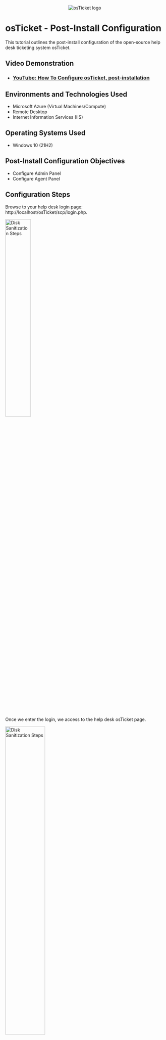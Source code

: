<p align="center">
<img src="https://i.imgur.com/Clzj7Xs.png" alt="osTicket logo"/>
</p>

<h1>osTicket - Post-Install Configuration</h1>
This tutorial outlines the post-install configuration of the open-source help desk ticketing system osTicket.<br />


<h2>Video Demonstration</h2>

- ### [YouTube: How To Configure osTicket, post-installation](https://www.youtube.com)

<h2>Environments and Technologies Used</h2>

- Microsoft Azure (Virtual Machines/Compute)
- Remote Desktop
- Internet Information Services (IIS)

<h2>Operating Systems Used </h2>

- Windows 10</b> (21H2)

<h2>Post-Install Configuration Objectives</h2>

- Configure Admin Panel
- Configure Agent Panel

<h2>Configuration Steps</h2>

Browse to your help desk login page: http://localhost/osTicket/scp/login.php.
<p>
<img src="https://i.imgur.com/QFnwCHP.png" height="40%" width="40%" alt="Disk Sanitization Steps"/>
</p>
<p>
Once we enter the login, we access to the help desk osTicket page.
</p>
<img src="https://i.imgur.com/cK10TNq.png" height="50%" width="50%" alt="Disk Sanitization Steps"/>
</p>
We will first configure the Admin Panel: right now it is on Agent Panel and we need to switch by clicking on to Admin Panel.  
</p>
<img src="https://i.imgur.com/Gu6luTC.png" height="50%" width="50%" alt="Disk Sanitization Steps"/>
</p>
1.) Configure Roles.
</p>
a. Admin Panel -> Agents -> Roles and click on Add New Role.
</p>
<img src="https://i.imgur.com/y7jioJi.png" height="50%" width="50%" alt="Disk Sanitization Steps"/>
</p>
b. Create a new role Supreme Admin and set the Permissions.
</p>
<img src="https://i.imgur.com/jBk15WE.png" height="50%" width="50%" alt="Disk Sanitization Steps"/>
</p>
<img src="https://i.imgur.com/xdHiX5e.png" height="50%" width="50%" alt="Disk Sanitization Steps"/>
</p>
<img src="https://i.imgur.com/6DXNZDA.png" height="50%" width="50%" alt="Disk Sanitization Steps"/>
</p>
<img src="https://i.imgur.com/5Q4zf9p.png" height="50%" width="50%" alt="Disk Sanitization Steps"/>
</p>
The new role has been succesfully added.
</p>
<img src="https://i.imgur.com/AuWQuDI.png" height="50%" width="50%" alt="Disk Sanitization Steps"/>
</p>
2.) Configure Departments.
a. Admin Panel -> Agents -> Departments and click on Add New Department.
</p>
<img src="https://i.imgur.com/sPQ90NK.png" height="50%" width="50%" alt="Disk Sanitization Steps"/>
</p>
b. Create a department System Administrators.
</p>
<img src="https://i.imgur.com/bbLiWTU.png" height="50%" width="50%" alt="Disk Sanitization Steps"/>
</p>
<img src="https://i.imgur.com/XB1J2cc.png" height="50%" width="50%" alt="Disk Sanitization Steps"/>
</p>
The new Department has been successfully added.
</p>
<img src="https://i.imgur.com/VLJtzbM.png" height="50%" width="50%" alt="Disk Sanitization Steps"/>
</p>
4.) Configure Teams.
</p>
a. Admin Panel -> Agents -> Teams and click on Add New Team.
</p>
<img src="https://i.imgur.com/" height="50%" width="50%" alt="Disk Sanitization Steps"/>
</p>
- Create Level I Support.
</p>
<img src="https://i.imgur.com/" height="50%" width="50%" alt="Disk Sanitization Steps"/>
</p>
<img src="https://i.imgur.com/" height="50%" width="50%" alt="Disk Sanitization Steps"/>
</p>
The new Level I Support Team has been successfully added.
</p>
<img src="https://i.imgur.com/" height="50%" width="50%" alt="Disk Sanitization Steps"/>
</p>
- Create Level II Support.
</p>
<img src="https://i.imgur.com/9aOmUIM.png" height="50%" width="50%" alt="Disk Sanitization Steps"/>
</p>
<img src="https://i.imgur.com/pacUKXp.png" height="50%" width="50%" alt="Disk Sanitization Steps"/>
</p>
The new Level II Support Team has been successfully added.
</p>
<img src="https://i.imgur.com/" height="50%" width="50%" alt="Disk Sanitization Steps"/>
</p>
5.) Allow anyone to create tickets.
</p>
a. Admin Panel -> Settings -> User Settings.
<p>
b. Registration Required: Require registration and login to create tickets.
</p>
<img src="https://i.imgur.com/qiRJABS.png" height="50%" width="50%" alt="Disk Sanitization Steps"/>
</p>
Successfully update User Settings and Options.
<img src="https://i.imgur.com/07EIBsk.png" height="50%" width="50%" alt="Disk Sanitization Steps"/>
</p>
6.) Configure Agents (workers).
</p>
a. Admin Panel -> Agents -> Add New Agent named Jane, Set Password, Status and Settings.
<img src="https://i.imgur.com/1oBiF0q.png" height="50%" width="50%" alt="Disk Sanitization Steps"/>
</p>
Access.
<img src="https://i.imgur.com/tWgjyqJ.png" height="50%" width="50%" alt="Disk Sanitization Steps"/>
</p>
Permissions.
<img src="https://i.imgur.com/pMzZDmR.png" height="50%" width="50%" alt="Disk Sanitization Steps"/>
</p>
Teams.
<img src="https://i.imgur.com/6lgxbqV.png" height="50%" width="50%" alt="Disk Sanitization Steps"/>
</p>
We successfully added Jane.
<img src="https://i.imgur.com/jazT5pU.png" height="50%" width="50%" alt="Disk Sanitization Steps"/>
</p>
b. Admin Panel -> Agents -> Add New Agent named John, Set Password, Status and Settings.
</p>
<img src="https://i.imgur.com/AVSgFvP.png" height="50%" width="50%" alt="Disk Sanitization Steps"/>
</p>
Access.
<img src="https://i.imgur.com/JHAro3S.png" height="50%" width="50%" alt="Disk Sanitization Steps"/>
</p>
We successfully added Jane.
<img src="https://i.imgur.com/I6FHkx8.png" height="50%" width="50%" alt="Disk Sanitization Steps"/>
</p>
<img src="https://i.imgur.com/4TNOLW4.png" height="50%" width="50%" alt="Disk Sanitization Steps"/>
</p>
7.) Configure SLA.
</p>
a. Admin Panel -> Manage -> SLA..
</p>
- Create Sev-A (1 hour, 24/7).
<img src="https://i.imgur.com/HaoZz3D.png" height="50%" width="50%" alt="Disk Sanitization Steps"/>
</p>
Plan successfully added.
<img src="https://i.imgur.com/lYBwyHH.png" height="50%" width="50%" alt="Disk Sanitization Steps"/>
</p>
- Create Sev-B (4 hours, 24/7).
<img src="https://i.imgur.com/zDFEybd.png" height="50%" width="50%" alt="Disk Sanitization Steps"/>
</p>
Plan successfully added.
<img src="https://i.imgur.com/tctmvCk.png" height="50%" width="50%" alt="Disk Sanitization Steps"/>
</p>
- Create Sev-C (8 hours, business hours).
<img src="https://i.imgur.com/YVrXaYQ.png" height="50%" width="50%" alt="Disk Sanitization Steps"/>
</p>
Plan successfully added.
<img src="https://i.imgur.com/R3qvxgo.png" height="50%" width="50%" alt="Disk Sanitization Steps"/>
</p>
8.) Configure Help Topics.
</p>
Admin Panel -> Manage -> Help Topics and Add Neww Help Topic.
<img src="https://i.imgur.com/B9UOVQy.png" height="50%" width="50%" alt="Disk Sanitization Steps"/>
</p>
- Business Critical Outage.
<img src="https://i.imgur.com/B4wgIlx.png" height="50%" width="50%" alt="Disk Sanitization Steps"/>
<img src="https://i.imgur.com/0sai93W.png" height="50%" width="50%" alt="Disk Sanitization Steps"/>
</p>
- Personal Computer Issues.
<img src="https://i.imgur.com/t8sUXJq.png" height="50%" width="50%" alt="Disk Sanitization Steps"/>
<img src="https://i.imgur.com/14mTEvS.png" height="50%" width="50%" alt="Disk Sanitization Steps"/>
</p>
- Equipment Request.
<img src="https://i.imgur.com/DYbSvoq.png" height="50%" width="50%" alt="Disk Sanitization Steps"/>
<img src="https://i.imgur.com/" height="50%" width="50%" alt="Disk Sanitization Steps"/>
</p>
- Password Reset.
<img src="https://i.imgur.com/ASavUeB.png" height="50%" width="50%" alt="Disk Sanitization Steps"/>
<img src="https://i.imgur.com/0RgA3bk.png" height="50%" width="50%" alt="Disk Sanitization Steps"/>
</p>
We successfully added New Help Topic.
<img src="https://i.imgur.com/kPJzRQp.png" height="50%" width="50%" alt="Disk Sanitization Steps"/>
</p>
9.) Now, we can switch back to Agent Panel and Configure Users (customers).
</p>
<img src="https://i.imgur.com/BGJq9k7.png" height="50%" width="50%" alt="Disk Sanitization Steps"/>
</p>
a. Agent Panel -> Users -> Add New User named Karen.
</p>
<img src="https://i.imgur.com/QXbZirg.png" height="50%" width="50%" alt="Disk Sanitization Steps"/>
<img src="https://i.imgur.com/I2YxPNp.png" height="50%" width="50%" alt="Disk Sanitization Steps"/>
</p>
b. Agent Panel -> Users -> Add New User named Ken.
</p>
<img src="https://i.imgur.com/QKCgvCg.png" height="50%" width="50%" alt="Disk Sanitization Steps"/>
<img src="https://i.imgur.com/ud7cPse.png" height="50%" width="50%" alt="Disk Sanitization Steps"/>
</p>
All User have been added successfully.
<img src="https://i.imgur.com/0jWlIux.png" height="80%" width="80%" alt="Disk Sanitization Steps"/>
</p>
<p>
We can now touch on tickets Lifecycle on the following project.
